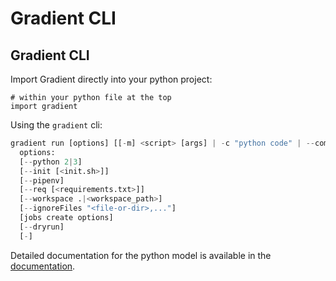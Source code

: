 # Gradient CLI

## Gradient CLI

Import Gradient directly into your python project:

```text
# within your python file at the top
import gradient
```

Using the `gradient` cli:

```python
gradient run [options] [[-m] <script> [args] | -c "python code" | --command "shell cmd"]
  options:
  [--python 2|3]
  [--init [<init.sh>]]
  [--pipenv]
  [--req [<requirements.txt>]]
  [--workspace .|<workspace_path>]
  [--ignoreFiles "<file-or-dir>,..."]
  [jobs create options]
  [--dryrun]
  [-]
```

Detailed documentation for the python model is available in the [documentation](https://github.com/Paperspace/paperspace-python).



